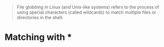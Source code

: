 > File globbing in Linux (and Unix-like systems) refers to the process of using special characters (called wildcards) to match multiple files or directories in the shell.

# Matching with *
